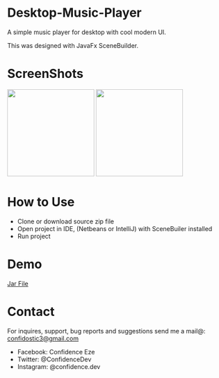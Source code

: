 # Desktop-Music-Player
 A simple music player for desktop with cool modern UI.
 
 This was designed with JavaFx SceneBuilder.

# ScreenShots
<p float="left">
<img src="https://github.com/Dev-Geek/Desktop-Music-Player/blob/main/assets/player1.PNG" width="200">
<img src="https://github.com/Dev-Geek/Desktop-Music-Player/blob/main/assets/player2.PNG" width="200">
</p>

# How to Use
* Clone or download source zip file
* Open project in IDE, (Netbeans or IntelliJ) with SceneBuiler installed
* Run project

# Demo
<a href="https://github.com/Dev-Geek/Desktop-Music-Player/blob/main/dist/Vibbe.jar">Jar File</a>
 
# Contact
For inquires, support, bug reports and suggestions send me a mail@: confidostic3@gmail.com

* Facebook: Confidence Eze
* Twitter: @ConfidenceDev
* Instagram: @confidence.dev
